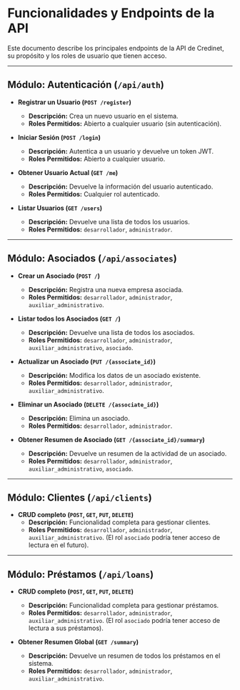 # Funcionalidades y Endpoints de la API

Este documento describe los principales endpoints de la API de Credinet, su propósito y los roles de usuario que tienen acceso.

---

## Módulo: Autenticación (`/api/auth`)

-   **Registrar un Usuario (`POST /register`)**
    -   **Descripción:** Crea un nuevo usuario en el sistema.
    -   **Roles Permitidos:** Abierto a cualquier usuario (sin autenticación).

-   **Iniciar Sesión (`POST /login`)**
    -   **Descripción:** Autentica a un usuario y devuelve un token JWT.
    -   **Roles Permitidos:** Abierto a cualquier usuario.

-   **Obtener Usuario Actual (`GET /me`)**
    -   **Descripción:** Devuelve la información del usuario autenticado.
    -   **Roles Permitidos:** Cualquier rol autenticado.

-   **Listar Usuarios (`GET /users`)**
    -   **Descripción:** Devuelve una lista de todos los usuarios.
    -   **Roles Permitidos:** `desarrollador`, `administrador`.

---

## Módulo: Asociados (`/api/associates`)

-   **Crear un Asociado (`POST /`)**
    -   **Descripción:** Registra una nueva empresa asociada.
    -   **Roles Permitidos:** `desarrollador`, `administrador`, `auxiliar_administrativo`.

-   **Listar todos los Asociados (`GET /`)**
    -   **Descripción:** Devuelve una lista de todos los asociados.
    -   **Roles Permitidos:** `desarrollador`, `administrador`, `auxiliar_administrativo`, `asociado`.

-   **Actualizar un Asociado (`PUT /{associate_id}`)**
    -   **Descripción:** Modifica los datos de un asociado existente.
    -   **Roles Permitidos:** `desarrollador`, `administrador`, `auxiliar_administrativo`.

-   **Eliminar un Asociado (`DELETE /{associate_id}`)**
    -   **Descripción:** Elimina un asociado.
    -   **Roles Permitidos:** `desarrollador`, `administrador`.

-   **Obtener Resumen de Asociado (`GET /{associate_id}/summary`)**
    -   **Descripción:** Devuelve un resumen de la actividad de un asociado.
    -   **Roles Permitidos:** `desarrollador`, `administrador`, `auxiliar_administrativo`, `asociado`.

---

## Módulo: Clientes (`/api/clients`)

-   **CRUD completo (`POST`, `GET`, `PUT`, `DELETE`)**
    -   **Descripción:** Funcionalidad completa para gestionar clientes.
    -   **Roles Permitidos:** `desarrollador`, `administrador`, `auxiliar_administrativo`. (El rol `asociado` podría tener acceso de lectura en el futuro).

---

## Módulo: Préstamos (`/api/loans`)

-   **CRUD completo (`POST`, `GET`, `PUT`, `DELETE`)**
    -   **Descripción:** Funcionalidad completa para gestionar préstamos.
    -   **Roles Permitidos:** `desarrollador`, `administrador`, `auxiliar_administrativo`. (El rol `asociado` podría tener acceso de lectura a sus préstamos).

-   **Obtener Resumen Global (`GET /summary`)**
    -   **Descripción:** Devuelve un resumen de todos los préstamos en el sistema.
    -   **Roles Permitidos:** `desarrollador`, `administrador`, `auxiliar_administrativo`.